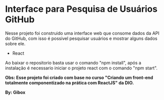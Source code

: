 # Interface para Pesquisa de Usuários GitHub

Nesse projeto foi construido uma interface web que consome dados da API do GitHub, com isso é possivel pesquisar usuários e mostrar alguns dados sobre ele.

* React

Ao baixar o repositorio basta usar o comando "npm install", após a instalação é necessario iniciar o projeto react com o comando "npm start".


__Obs: Esse projeto foi criado com base no curso "Criando um front-end totalmente componentizado na prática com ReactJS" da DIO.__

__**By: Gibox**__
